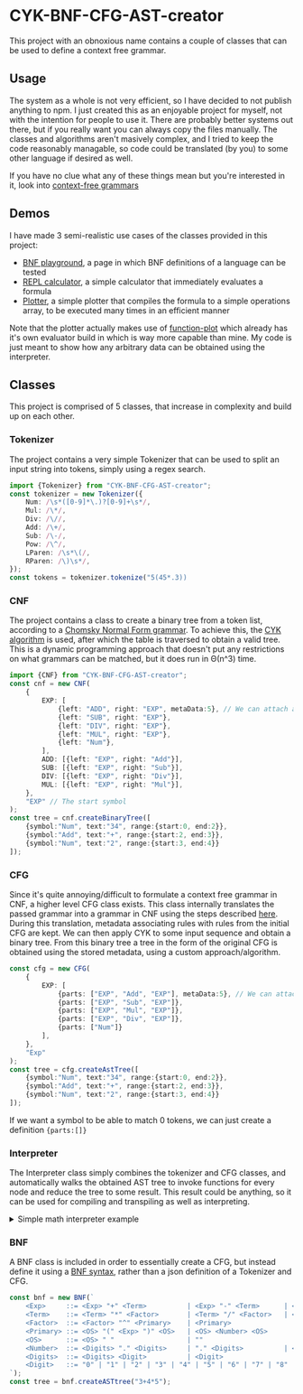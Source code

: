 # CYK-BNF-CFG-AST-creator
This project with an obnoxious name contains a couple of classes that can be used to define a context free grammar. 

## Usage
The system as a whole is not very efficient, so I have decided to not publish anything to npm.
I just created this as an enjoyable project for myself, not with the intention for people to use it. 
There are probably better systems out there, but if you really want you can always copy the files manually.
The classes and algorithms aren't masively complex, and I tried to keep the code reasonably managable, so code could be translated (by you) to some other language if desired as well. 

If you have no clue what any of these things mean but you're interested in it, look into [context-free grammars](https://en.wikipedia.org/wiki/Context-free_grammar)

## Demos
I have made 3 semi-realistic use cases of the classes provided in this project:
- [BNF playground](), a page in which BNF definitions of a language can be tested
- [REPL calculator](), a simple calculator that immediately evaluates a formula
- [Plotter](), a simple plotter that compiles the formula to a simple operations array, to be executed many times in an efficient manner

Note that the plotter actually makes use of [function-plot](https://github.com/mauriciopoppe/function-plot) which already has it's own evaluator build in which is way more capable than mine. My code is just meant to show how any arbitrary data can be obtained using the interpreter. 

## Classes
This project is comprised of 5 classes, that increase in complexity and build up on each other. 
### Tokenizer
The project contains a very simple Tokenizer that can be used to split an input string into tokens, simply using a regex search.
```ts
import {Tokenizer} from "CYK-BNF-CFG-AST-creator";
const tokenizer = new Tokenizer({
    Num: /\s*([0-9]*\.)?[0-9]+\s*/,
    Mul: /\*/,
    Div: /\//,
    Add: /\+/,
    Sub: /\-/,
    Pow: /\^/,
    LParen: /\s*\(/,
    RParen: /\)\s*/,
});
const tokens = tokenizer.tokenize("5(45*.3))
```
### CNF
The project contains a class to create a binary tree from a token list, according to a [Chomsky Normal Form grammar](https://en.wikipedia.org/wiki/Chomsky_normal_form). 
To achieve this, the [CYK algorithm](https://en.wikipedia.org/wiki/CYK_algorithm) is used, after which the table is traversed to obtain a valid tree. This is a dynamic programming approach that doesn't put any restrictions on what grammars can be matched, but it does run in &Theta;(n^3) time.
```ts
import {CNF} from "CYK-BNF-CFG-AST-creator";
const cnf = new CNF(
    {
        EXP: [
            {left: "ADD", right: "EXP", metaData:5}, // We can attach any metadata to an expression under the metaData key
            {left: "SUB", right: "EXP"},
            {left: "DIV", right: "EXP"},
            {left: "MUL", right: "EXP"},
            {left: "Num"},
        ],
        ADD: [{left: "EXP", right: "Add"}],
        SUB: [{left: "EXP", right: "Sub"}],
        DIV: [{left: "EXP", right: "Div"}],
        MUL: [{left: "EXP", right: "Mul"}],
    },
    "EXP" // The start symbol
);
const tree = cnf.createBinaryTree([
    {symbol:"Num", text:"34", range:{start:0, end:2}},
    {symbol:"Add", text:"+", range:{start:2, end:3}},
    {symbol:"Num", text:"2", range:{start:3, end:4}}
]);
```
### CFG
Since it's quite annoying/difficult to formulate a context free grammar in CNF, a higher level CFG class exists.
This class internally translates the passed grammar into a grammar in CNF using the steps described [here](https://en.wikipedia.org/wiki/Chomsky_normal_form#Converting_a_grammar_to_Chomsky_normal_form). During this translation, metadata associating rules with rules from the initial CFG are kept. We can then apply CYK to some input sequence and obtain a binary tree. From this binary tree a tree in the form of the original CFG is obtained using the stored metadata, using a custom approach/algorithm.
```ts
const cfg = new CFG(
    {
        EXP: [
            {parts: ["EXP", "Add", "EXP"], metaData:5}, // We can attach any metadata to an expression under the metaData key
            {parts: ["EXP", "Sub", "EXP"]}, 
            {parts: ["EXP", "Mul", "EXP"]}, 
            {parts: ["EXP", "Div", "EXP"]}, 
            {parts: ["Num"]}
        ],
    },
    "Exp"
);
const tree = cfg.createAstTree([
    {symbol:"Num", text:"34", range:{start:0, end:2}},
    {symbol:"Add", text:"+", range:{start:2, end:3}},
    {symbol:"Num", text:"2", range:{start:3, end:4}}
]);
```
If we want a symbol to be able to match 0 tokens, we can just create a definition `{parts:[]}`

### Interpreter
The Interpreter class simply combines the tokenizer and CFG classes, and automatically walks the obtained AST tree to invoke functions for every node and reduce the tree to some result. This result could be anything, so it can be used for compiling and transpiling as well as interpreting. 

<details>

<summary>
Simple math interpreter example
</summary>

```ts
 const mathInterpreter = new Interpreter(
    {
        tokenizer: {
            Num: {
                match: /\s*([0-9]*\.)?[0-9]+\s*/, 
                eval: text => Number(text)
            },
            Func: {
                match: /\s*(sin|cos|sqrt)\s*/,
                eval: (text, match) => match[1],
            },
            Mul: "*",
            Div: "/",
            Add: "+",
            Sub: "-",
            Pow: "^",
            LParen: /\s*\(/,
            RParen: /\)\s*/,
        },
        grammar: {
            Exp: [
                {
                    parts: ["Exp", "Add", "Term"],
                    eval: ([l, op, r]) => l + r,
                },
                {
                    parts: ["Exp", "Sub", "Term"],
                    eval: ([l, op, r]) => l - r,
                },
                {parts: ["Add", "Term"], eval: ([op, r]) => r},
                {parts: ["Sub", "Term"], eval: ([op, r]) => -r},
                {parts: ["Term"], eval: ([v]) => v},
            ],
            Term: [
                {
                    parts: ["Term", "Mul", "Factor"],
                    eval: ([l, op, r]) => l * r,
                },
                {
                    parts: ["Term", "Factor"],
                    eval: ([l, r]) => l * r,
                },
                {
                    parts: ["Term", "Div", "Factor"],
                    eval: ([l, op, r]) => l / r,
                },
                {parts: ["Factor"], eval: ([v]) => v},
            ],
            Factor: [
                {
                    parts: ["Factor", "Pow", "Primary"],
                    eval: ([l, op, r]) => Math.pow(l, r),
                },
                {
                    parts: ["Func", "Primary"],
                    eval: ([op, v]) => Math[op](v),
                },
                {parts: ["Primary"], eval: ([v]) => v},
            ],
            Primary: [
                {parts: ["LParen", "Exp", "RParen"], eval: ([lp, n, rp]) => n},
                {parts: ["Num"], eval: ([v]) => v},
            ],
        },
    },
    "Exp"
);
const result = mathInterpreter.evaluate("3+4*5");
```

</details>

### BNF
A BNF class is included in order to essentially create a CFG, but instead define it using a [BNF syntax](https://en.wikipedia.org/wiki/Backus%E2%80%93Naur_form), rather than a json definition of a Tokenizer and CFG. 
```ts
const bnf = new BNF(`
    <Exp>     ::= <Exp> "+" <Term>          | <Exp> "-" <Term>      | <Term>
    <Term>    ::= <Term> "*" <Factor>       | <Term> "/" <Factor>   | <Factor>
    <Factor>  ::= <Factor> "^" <Primary>    | <Primary>
    <Primary> ::= <OS> "(" <Exp> ")" <OS>   | <OS> <Number> <OS>
    <OS>      ::= <OS> " "                  | ""
    <Number>  ::= <Digits> "." <Digits>     | "." <Digits>          | <Digits>
    <Digits>  ::= <Digits> <Digit>          | <Digit>
    <Digit>   ::= "0" | "1" | "2" | "3" | "4" | "5" | "6" | "7" | "8" | "9"
`);
const tree = bnf.createASTtree("3+4*5");
```
